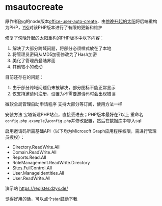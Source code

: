 # msautocreate
原作者[Byg](https://github.com/realByg)的node版本[office-user-auto-create](https://github.com/realByg/office-user-auto-create)，由[傍晚升起的太阳](https://github.com/wuruiwm)将后端重构为PHP，[YKi](https://github.com/xiyki)对该PHP版本进行了有限的更新和维护

修复了[傍晚升起的太阳](https://github.com/wuruiwm)重构的PHP版本中以下内容：
1. 解决了大部分跨域问题，将部分必须样式放在了本地
2. 将管理员密码从MD5加密修改为了Hash加密
3. 美化了管理员登陆界面
4. 其他较小的改动

目前还存在的问题：
1. 由于部分跨域问题仍未被解决，部分图标不能正常显示
2. 仅支持邀请码注册，设置为不需要邀请码时会出现错误

微软全局管理自助申请程序 支持大部分等订阅，使用方法一样

安装方法
宝塔新建PHP站点，直接丢进去；PHP版本最好在7以上
重命名`config.php.example`为`config.php`并修改配置，然后在数据库中导入sql

启用邀请码所需基础API（以下均为Microsoft Graph应用程序权限，需进行管理员授权）：
* Directory.ReadWrite.All
* Domain.ReadWrite.All
* Reports.Read.All
* RoleManagement.ReadWrite.Directory
* Sites.FullControl.All
* User.ManageIdentities.All
* User.ReadWrite.All

演示站 https://register.dzyx.de/

觉得好用的话，可以点个star鼓励下我